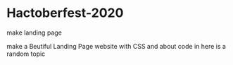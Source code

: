 # Hactoberfest-2020
make landing page

make a Beutiful Landing Page website with CSS
and about code in here is a random topic
